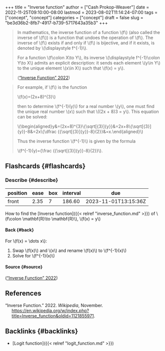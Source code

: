 +++
title = "Inverse function"
author = ["Cash Prokop-Weaver"]
date = 2022-11-25T09:10:00-08:00
lastmod = 2023-08-02T11:14:24-07:00
tags = ["concept", "concept"]
categories = ["concept"]
draft = false
slug = "be3d36b2-8fb7-4917-b739-5717643a35b3"
+++

> In mathematics, the inverse function of a function \\(f\\) (also called the inverse of \\(f\\)) is a function that undoes the operation of \\(f\\). The inverse of \\(f\\) exists if and only if \\(f\\) is bijective, and if it exists, is denoted by \\(\displaystyle f^{-1}\\).
>
> For a function \\(f\colon X\to Y\\), its inverse \\(\displaystyle f^{-1}\colon Y\to X\\) admits an explicit description: it sends each element \\(y\in Y\\) to the unique element \\(x\in X\\) such that \\(f(x) = y\\).
>
> (<a href="#citeproc_bib_item_1">“Inverse Function” 2022</a>)

<!--quoteend-->

> For example, if \\(f\\) is the function
>
> \\(f(x)=(2x+8)^{3}\\)
>
> then to determine \\(f^{-1}(y)\\) for a real number \\(y\\), one must find the unique real number \\(x\\) such that \\((2x + 8)3 = y\\). This equation can be solved:
>
> \\(\begin{aligned}y&=(2x+8)^{3}\\\{\sqrt[{3}]{y}}&=2x+8\\\{\sqrt[{3}]{y}}-8&=2x\\\{\dfrac {{\sqrt[{3}]{y}}-8}{2}}&=x.\end{aligned}\\)
>
> Thus the inverse function \\(f^{-1}\\) is given by the formula
>
> \\(f^{-1}(y)={\frac {{\sqrt[{3}]{y}}-8}{2}}\\).


## Flashcards {#flashcards}


### Describe {#describe}

| position | ease | box | interval | due                  |
|----------|------|-----|----------|----------------------|
| front    | 2.35 | 7   | 186.60   | 2023-11-01T13:15:36Z |

How to find the [Inverse function]({{< relref "inverse_function.md" >}}) of \\(f\colon \mathbf{R}\to \mathbf{R}\\), \\(f(x) = y\\)


#### Back {#back}

For \\(f(x) = \dots x\\):

1.  Swap \\(f(x)\\) and \\(x\\) and rename \\(f(x)\\) to \\(f^{-1}(x)\\)
2.  Solve for \\(f^{-1}(x)\\)


#### Source {#source}

(<a href="#citeproc_bib_item_1">“Inverse Function” 2022</a>)

## References

<style>.csl-entry{text-indent: -1.5em; margin-left: 1.5em;}</style><div class="csl-bib-body">
  <div class="csl-entry"><a id="citeproc_bib_item_1"></a>“Inverse Function.” 2022. <i>Wikipedia</i>, November. <a href="https://en.wikipedia.org/w/index.php?title=Inverse_function&oldid=1121855971">https://en.wikipedia.org/w/index.php?title=Inverse_function&#38;oldid=1121855971</a>.</div>
</div>


## Backlinks {#backlinks}

-   [Logit function]({{< relref "logit_function.md" >}})
